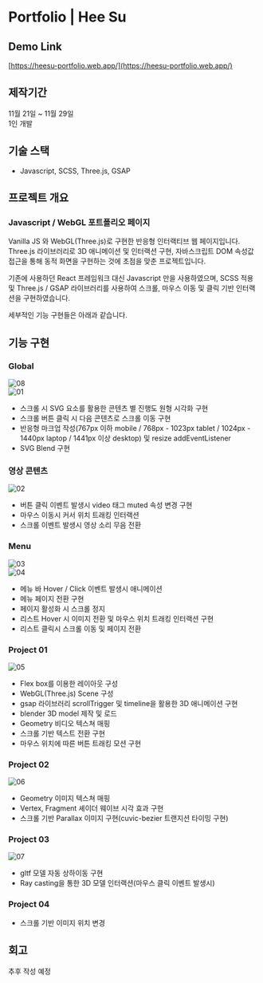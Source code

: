 # Portfolio | Hee Su 

## Demo Link  
[https://heesu-portfolio.web.app/](https://heesu-portfolio.web.app/)
  
  
## 제작기간  
11월 21일 ~ 11월 29일  
1인 개발  
  
## 기술 스택  
  
- Javascript, SCSS, Three.js, GSAP  
  
  
  
## 프로젝트 개요  
  
### Javascript / WebGL 포트폴리오 페이지
Vanilla JS 와 WebGL(Three.js)로 구현한 반응형 인터랙티브 웹 페이지입니다.  
Three.js 라이브러리로 3D 애니메이션 및 인터랙션 구현, 자바스크립트 DOM 속성값 접근을 통해 동적 화면을 구현하는 것에 초점을 맞춘 프로젝트입니다.
  
  
기존에 사용하던 React 프레임워크 대신 Javascript 만을 사용하였으며, SCSS 적용 및 Three.js / GSAP 라이브러리를 사용하여 스크롤, 마우스 이동 및 클릭 기반 인터랙션을 구현하였습니다.    
  
  
세부적인 기능 구현들은 아래과 같습니다.  

## 기능 구현  
  
### Global  
![08](https://user-images.githubusercontent.com/68191058/205038623-a2268873-f9a3-47c2-9cbe-e9a1154474f7.gif)  
![01](https://user-images.githubusercontent.com/68191058/205035241-caa300c0-c1d2-4e30-a4f1-baf1e208051e.gif)  
  
- 스크롤 시 SVG 요소를 활용한 콘텐츠 별 진행도 원형 시각화 구현  
- 스크롤 버튼 클릭 시 다음 콘텐츠로 스크롤 이동 구현  
- 반응형 마크업 작성(767px 이하 mobile / 768px - 1023px tablet / 1024px - 1440px laptop / 1441px 이상 desktop) 및 resize addEventListener  
- SVG Blend 구현  
  
### 영상 콘텐츠  
![02](https://user-images.githubusercontent.com/68191058/205035374-99bde023-ba6c-4bef-ae00-39c8026baf19.gif)  
  
- 버튼 클릭 이벤트 발생시 video 태그 muted 속성 변경 구현  
- 마우스 이동시 커서 위치 트래킹 인터랙션   
- 스크롤 이벤트 발생시 영상 소리 무음 전환  
  
  
### Menu  
![03](https://user-images.githubusercontent.com/68191058/205035420-0320764f-cde2-4138-941a-156832158131.gif)  
![04](https://user-images.githubusercontent.com/68191058/205035485-8b5662b3-10f8-4ae0-9cb1-d7823ae6d4ae.gif)  
  
- 메뉴 바 Hover / Click 이벤트 발생시 애니메이션  
- 메뉴 페이지 전환 구현 
- 페이지 활성화 시 스크롤 정지
- 리스트 Hover 시 이미지 전환 및 마우스 위치 트래킹 인터랙션 구현
- 리스트 클릭시 스크롤 이동 및 페이지 전환
  
  
### Project 01  
![05](https://user-images.githubusercontent.com/68191058/205035602-e37842ab-9bf0-4f02-89e4-e92a11a50360.gif)  
  
- Flex box를 이용한 레이아웃 구성
- WebGL(Three.js) Scene 구성  
- gsap 라이브러리 scrollTrigger 및 timeline을 활용한 3D 애니메이션 구현  
- blender 3D model 제작 및 로드   
- Geometry 비디오 텍스쳐 매핑   
- 스크롤 기반 텍스트 전환 구현  
- 마우스 위치에 따른 버튼 트래킹 모션 구현  
  
  
### Project 02  
![06](https://user-images.githubusercontent.com/68191058/205035645-b853f3b8-abb2-4669-a206-d1419dc892ec.gif)  
- Geometry 이미지 텍스쳐 매핑
- Vertex, Fragment 셰이더 웨이브 시각 효과 구현  
- 스크롤 기반 Parallax 이미지 구현(cuvic-bezier 트랜지션 타이밍 구현)  
  
  
### Project 03  
![07](https://user-images.githubusercontent.com/68191058/205035722-6cd3e808-2ca5-42c3-8143-44783b1b374c.gif)  
  
- gltf 모델 자동 상하이동 구현  
- Ray casting을 통한 3D 모델 인터랙션(마우스 클릭 이벤트 발생시)  
  
  
### Project 04  
  
- 스크롤 기반 이미지 위치 변경  
  
  
  
## 회고  
추후 작성 예정
